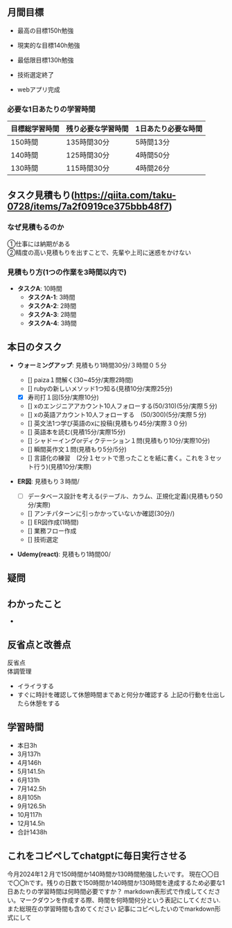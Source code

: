 
## 月間目標
- 最高の目標150h勉強
- 現実的な目標140h勉強
- 最低限目標130h勉強

- 技術選定終了
- webアプリ完成

### 必要な1日あたりの学習時間

| 目標総学習時間 | 残り必要な学習時間 | 1日あたり必要な時間 |
|----------------|--------------------|----------------------|
| 150時間        | 135時間30分       | 5時間13分           |
| 140時間        | 125時間30分       | 4時間50分           |
| 130時間        | 115時間30分       | 4時間26分           |



## タスク見積もり(https://qiita.com/taku-0728/items/7a2f0919ce375bbb48f7)
### なぜ見積もるのか   
①仕事には納期がある  
②精度の高い見積もりを出すことで、先輩や上司に迷惑をかけない

### 見積もり方(1つの作業を3時間以内で)
- **タスクA**: 10時間
  - **タスクA-1**: 3時間
  - **タスクA-2**: 2時間
  - **タスクA-3**: 2時間
  - **タスクA-4**: 3時間


## 本日のタスク

  - **ウォーミングアップ**: 見積もり1時間30分/３時間０５分
    - [] paiza１問解く(30~45分/実際2時間)
    - [] rubyの新しいメソッド1つ知る(見積10分/実際25分)
    - [x] 寿司打１回(5分/実際10分)
    - [] xのエンジニアアカウント10人フォローする(50/310)(5分/実際５分)
    - [] xの英語アカウント10人フォローする　(50/300)(5分/実際５分)
    - [] 英文法1つ学び英語のxに投稿(見積もり45分/実際３０分)
    - [] 英語本を読む(見積15分/実際15分)
    - [] シャドーイングorディクテーション１問(見積もり10分/実際10分)
    - [] 瞬間英作文１問(見積もり5分/5分)
    - [] 言語化の練習　(2分１セットで思ったことを紙に書く。これを３セット行う)(見積10分/実際)
   
   - **ER図**: 見積もり３時間/    
     - [ ] データベース設計を考える(テーブル、カラム、正規化定義)(見積もり50分/実際)
     - [] アンチパターンに引っかかっていないか確認(30分/)  
     - [] ER図作成(1時間)
     - [] 業務フロー作成
     - [] 技術選定
    
  - **Udemy(react)**: 見積もり1時間00/
    
  
    

## 疑問




## わかったこと
- 


## 反省点と改善点
反省点   
体調管理
- イライラする
- すぐに時計を確認して休憩時間まであと何分か確認する
上記の行動を仕出したら休憩をする

## 学習時間
  - 本日3h
  - 3月137h
  - 4月146h
  - 5月141.5h
  - 6月131h
  - 7月142.5h
  - 8月105h
  - 9月126.5h
  - 10月117h
  - 12月14.5h
  - 合計1438h

 ## これをコピペしてchatgptに毎日実行させる
今月2024年1２月で150時間か140時間か130時間勉強したいです。
現在〇〇日で〇〇hです。残りの日数で150時間か140時間か130時間を達成するため必要な1日あたりの学習時間は何時間必要ですか？
markdown表形式で作成してください。マークダウンを作成する際、時間を何時間何分という表記にしてください.また総現在の学習時間も含めてください
記事にコピペしたいのでmarkdown形式にして
 
